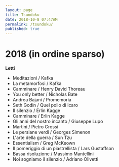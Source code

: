 ```yaml
---
layout: page
title: Tsundoku
date: 2018-10-8 07:47AM
permalink: /tsundoku/
published: true
---
```


# 2018 (in ordine sparso)

**Letti**

- Meditazioni / Kafka
- La metamorfosi / Kafka
- Camminare / Henry David Thoreau
- You only better / Nicholas Bate
- Andrea Bajani / Promemoria
- Seth Godin / Quel pollo di Icaro
- Il silenzio / Erlin Kagge
- Camminare  / Erlin Kagge
- Gli anni del nostro incanto / Giuseppe Lupo
- Martini / Pietro Grossi
- Le persiane verdi / Georges Simenon
- L'arte della guerra / Sun Tzu
- Essentialism / Greg McKeown
- Il pomeriggio di un piastrellista / Lars Gustaffson
- Bassa risoluzione / Massimo Mantellini
- Noi sogniamo il silenzio / Adriano Olivetti